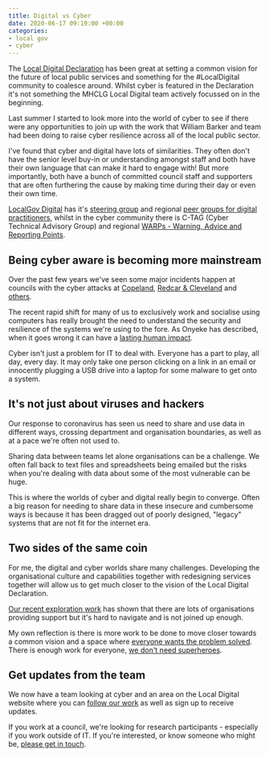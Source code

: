 ```yaml
---
title: Digital vs Cyber
date: 2020-06-17 09:19:00 +00:00
categories:
- local gov
- cyber
---
```


The [Local Digital Declaration](https://localdigital.gov.uk/declaration/) has been great at setting a common vision for the future of local public services and something for the #LocalDigital community to coalesce around. Whilst cyber is featured in the Declaration it's not something the MHCLG Local Digital team actively focussed on in the beginning.

Last summer I started to look more into the world of cyber to see if there were any opportunities to join up with the work that William Barker and team had been doing to raise cyber resilience across all of the local public sector.

I've found that cyber and digital have lots of similarities. They often don't have the senior level buy-in or understanding amongst staff and both have their own language that can make it hard to engage with! But more importantly, both have a bunch of committed council staff and supporters that are often furthering the cause by making time during their day or even their own time.

[LocalGov Digital](https://localgov.digital) has it's [steering group](https://localgov.digital/about) and regional [peer groups for digital practitioners](https://localgov.digital/peer-groups), whilst in the cyber community there is C-TAG (Cyber Technical Advisory Group) and regional [WARPs - Warning, Advice and Reporting Points](https://www.ncsc.gov.uk/information/what-warp).

## Being cyber aware is becoming more mainstream

Over the past few years we've seen some major incidents happen at councils with the cyber attacks at [Copeland](https://www.bbc.co.uk/news/uk-england-cumbria-45811509), [Redcar & Cleveland](https://www.bbc.co.uk/news/uk-england-tees-52521769) and [others](https://www.local.gov.uk/case-studies?keys=cyber+security&from=&to=).

The recent rapid shift for many of us to exclusively work and socialise using computers has really brought the need to understand the security and resilience of the systems we're using to the fore. As Onyeke has described, when it goes wrong it can have a [lasting human impact](https://www.linkedin.com/pulse/why-im-longer-accepting-invitations-zoom-meetings-onyeka-onyekwelu/).

Cyber isn't just a problem for IT to deal with. Everyone has a part to play, all day, every day. It may only take one person clicking on a link in an email or innocently plugging a USB drive into a laptop for some malware to get onto a system.

## It's not just about viruses and hackers

Our response to coronavirus has seen us need to share and use data in different ways, crossing department and organisation boundaries, as well as at a pace we're often not used to.

Sharing data between teams let alone organisations can be a challenge. We often fall back to text files and spreadsheets being emailed but the risks when you're dealing with data about some of the most vulnerable can be huge.

This is where the worlds of cyber and digital really begin to converge. Often a big reason for needing to share data in these insecure and cumbersome ways is because it has been dragged out of poorly designed, "legacy" systems that are not fit for the internet era.

## Two sides of the same coin

For me, the digital and cyber worlds share many challenges. Developing the organisational culture and capabilities together with redesigning services together will allow us to get much closer to the vision of the Local Digital Declaration.

[Our recent exploration work](https://mhclgdigital.blog.gov.uk/2020/05/21/the-cyber-security-pre-discovery-what-weve-learned-and-what-happens-now/) has shown that there are lots of organisations providing support but it's hard to navigate and is not joined up enough.

My own reflection is there is more work to be done to move closer towards a common vision and a space where [everyone wants the problem solved](https://www.hollidazed.co.uk/2016/04/30/everyone-wants-to-solve-the-problem/). There is enough work for everyone, [we don't need superheroes](https://medium.com/doteveryone/what-a-digital-organisation-looks-like-82426a210ab8).

## Get updates from the team  

We now have a team looking at cyber and an area on the Local Digital website where you can [follow our work](https://localdigital.gov.uk/cyber/) as well as sign up to receive updates.

If you work at a council, we're looking for research participants - especially if you work outside of IT. If you're interested, or know someone who might be, [please get in touch](https://docs.google.com/forms/d/e/1FAIpQLSf0_Ik83YF8gwfCTS14UtCiTnv7WGenAmBQ0u_Zs2hJ3gl1MA/viewform).
